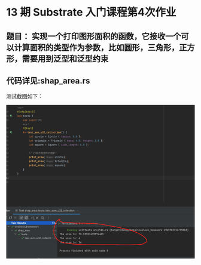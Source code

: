 # 13 期 Substrate 入门课程第4次作业
## 题目： 实现一个打印图形面积的函数，它接收一个可以计算面积的类型作为参数，比如圆形，三角形，正方形，需要用到泛型和泛型约束
## 代码详见:shap_area.rs

测试截图如下：

![../area.png](../area.png)
